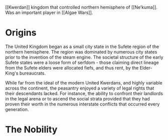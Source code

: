 [[Kwerdan]] kingdom that controlled northern hemisphere of [[Ne’kuma]]. Was an important player in [[Algae Wars]].

# Origins
The United Kingdom began as a small city state in the Sufete region of the northern hemisphere. The region was dominated by numerous city states prior to the invention of the steam engine. The societal structure of the early Sufete states were a loose form of serfdom - those claiming direct lineage from the Sufete elders were allocated fiefs, and thus rent, by the Elder-King's bureaucrats.

While far from the ideal of the modern United Kwerdans, and highly variable across the continent, the peasantry enjoyed a variety of legal rights that their descendants lacked. For instance, the ability to confront their landlords in the legal arena or to ascend the social strata provided that they had proven their worth in the numerous interstate conflicts that occurred every generation.

# The Nobility
